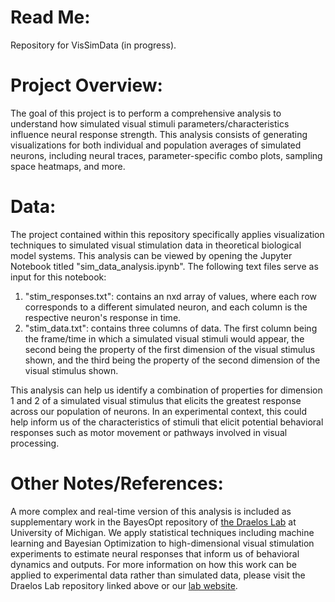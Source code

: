 # **Read Me:**

Repository for VisSimData (in progress).

# **Project Overview:**

The goal of this project is to perform a comprehensive analysis to understand how simulated visual stimuli parameters/characteristics influence neural response strength. This analysis consists of generating visualizations for both individual and population averages of simulated neurons, including neural traces, parameter-specific combo plots, sampling space heatmaps, and more.

# **Data:**

The project contained within this repository specifically applies visualization techniques to simulated visual stimulation data in theoretical biological model systems. This analysis can be viewed by opening the Jupyter Notebook titled "sim_data_analysis.ipynb". The following text files serve as input for this notebook:

1) "stim_responses.txt": contains an nxd array of values, where each row corresponds to a different simulated neuron, and each column is the respective neuron's response in time.
2) "stim_data.txt": contains three columns of data. The first column being the frame/time in which a simulated visual stimuli would appear, the second being the property of the first dimension of the visual stimulus shown, and the third being the property of the second dimension of the visual stimulus shown.

This analysis can help us identify a combination of properties for dimension 1 and 2 of a simulated visual stimulus that elicits the greatest response across our population of neurons. In an experimental context, this could help inform us of the characteristics of stimuli that elicit potential behavioral responses such as motor movement or pathways involved in visual processing.

# **Other Notes/References:**

A more complex and real-time version of this analysis is included as supplementary work in the BayesOpt repository of [the Draelos Lab](https://github.com/draeloslab) at University of Michigan. We apply statistical techniques including machine learning and Bayesian Optimization to high-dimensional visual stimulation experiments to estimate neural responses that inform us of behavioral dynamics and outputs. For more information on how this work can be applied to experimental data rather than simulated data, please visit the Draelos Lab repository linked above or our [lab website](https://draeloslab.org/).
